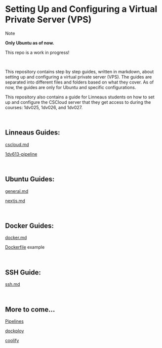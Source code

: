 # Setting Up and Configuring a Virtual Private Server (VPS)

> [!NOTE]
> **Only Ubuntu as of now.**
> 
> This repo is a work in progress!

<br>

This repository contains step by step guides, written in markdown, about setting up and configuring a virtual private server (VPS). The guides are separated into different files and folders based on what they cover. As of now, the guides are only for Ubuntu and specific configurations.

This repository also contains a guide for Linneaus students on how to set up and configure the CSCloud server that they get access to during the courses: 1dv025, 1dv026, and 1dv027.

<br>

## Linneaus Guides:

[cscloud.md](/linneaus/cscloud.md)

[1dv613-pipeline](/linneaus/.gitlab-ci.yml)

<br>

## Ubuntu Guides:

[general.md](ubuntu/general.md)

[nextjs.md](ubuntu/nextjs.md)

<br>

## Docker Guides:

[docker.md](docker/docker.md)

[Dockerfile](docker/Dockerfile) example

<br>

## SSH Guide:

[ssh.md](ssh.md)

<br>

## More to come...

<ins>Pipelines</ins>

<ins>dockploy</ins>

<ins>coolify</ins>